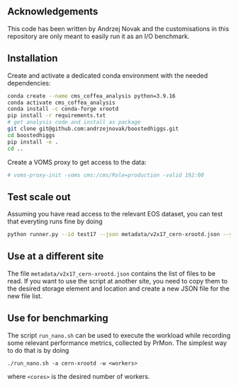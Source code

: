 ## Acknowledgements
This code has been written by Andrzej Novak and the customisations in this repository are only meant to easily run it as an I/O benchmark.

## Installation
Create and activate a dedicated conda environment with the needed dependencies:

```bash
conda create --name cms_coffea_analysis python=3.9.16
conda activate cms_coffea_analysis
conda install -c conda-forge xrootd
pip install -r requirements.txt
# get analysis code and install as package
git clone git@github.com:andrzejnovak/boostedhiggs.git
cd boostedhiggs
pip install -e . 
cd ..
```

Create a VOMS proxy to get access to the data:

```bash
# voms-proxy-init -voms cms:/cms/Role=production -valid 192:00
```
## Test scale out
Assuming you have read access to the relevant EOS dataset, you can test that everyting runs fine by doing
```bash
python runner.py --id test17 --json metadata/v2x17_cern-xrootd.json --year 2017 --limit 1 --chunk 5000 --max 2 --executor futures -j 5 
```
## Use at a different site
The file `metadata/v2x17_cern-xrootd.json` contains the list of files to be read. If you want to use the script at another site, you need to copy them to the desired storage element and location and create a new JSON file for the new file list.

## Use for benchmarking
The script `run_nano.sh` can be used to execute the workload while recording some relevant performance metrics, collected by PrMon.
The simplest way to do that is by doing

```
./run_nano.sh -a cern-xrootd -w <workers>
```
where `<cores>` is the desired number of workers.

